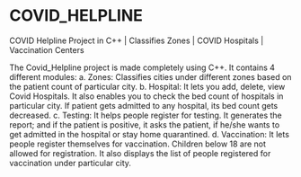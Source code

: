 # COVID_HELPLINE
COVID Helpline Project in C++ | Classifies Zones | COVID Hospitals | Vaccination Centers

The Covid_Helpline project is made completely using C++. It contains 4 different modules: a. Zones: Classifies cities under different zones based on the patient count of particular city. b. Hospital: It lets you add, delete, view Covid Hospitals. It also enables you to check the bed count of hospitals in particular city. If patient gets admitted to any hospital, its bed count gets decreased. c. Testing: It helps people register for testing. It generates the report; and if the patient is positive, it asks the patient, if he/she wants to get admitted in the hospital or stay home quarantined. d. Vaccination: It lets people register themselves for vaccination. Children below 18 are not allowed for registration. It also displays the list of people registered for vaccination under particular city.
